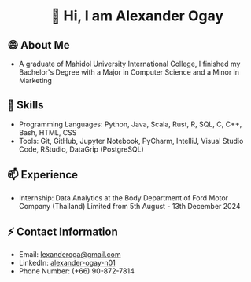 <div id="user-content-toc">
  <ul align="center" style="list-style: none;">
    <summary>
      <h1>👋 Hi, I am Alexander Ogay</h1>
     </summary>
  </ul>
</div>

## 😄 About Me
- A graduate of Mahidol University International College, I finished my Bachelor's Degree with a Major in Computer Science and a Minor in Marketing
## 🌱 Skills
- Programming Languages: Python, Java, Scala, Rust, R, SQL, C, C++, Bash, HTML, CSS
- Tools: Git, GitHub, Jupyter Notebook, PyCharm, IntelliJ, Visual Studio Code, RStudio, DataGrip (PostgreSQL)
## 📫 Experience
- Internship: Data Analytics at the Body Department of Ford Motor Company (Thailand) Limited from 5th August - 13th December 2024
## ⚡ Contact Information
- Email: [lexanderoga@gmail.com](mailto:lexanderoga@gmail.com)
- LinkedIn: [alexander-ogay-n01](http://www.linkedin.com/in/alexander-ogay-n01)
- Phone Number: (+66) 90-872-7814

<!---
Alex-Oga/Alex-Oga is a ✨ special ✨ repository because its `README.md` (this file) appears on your GitHub profile.
You can click the Preview link to take a look at your changes.
--->

